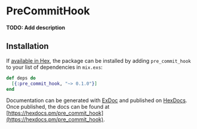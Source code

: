 # PreCommitHook

**TODO: Add description**

## Installation

If [available in Hex](https://hex.pm/docs/publish), the package can be installed
by adding `pre_commit_hook` to your list of dependencies in `mix.exs`:

```elixir
def deps do
  [{:pre_commit_hook, "~> 0.1.0"}]
end
```

Documentation can be generated with [ExDoc](https://github.com/elixir-lang/ex_doc)
and published on [HexDocs](https://hexdocs.pm). Once published, the docs can
be found at [https://hexdocs.pm/pre_commit_hook](https://hexdocs.pm/pre_commit_hook).

